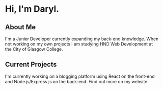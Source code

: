 # Hi, I'm Daryl.

## About Me

I'm a Junior Developer currently expanding my back-end knowledge. When not working on my own projects I am studying HND Web Development at the City of Glasgow College. 

## Current Projects

I'm currently working on a blogging platform using React on the front-end and Node.js/Express.js on the back-end. Find out more on my website.

